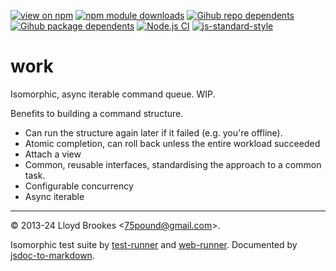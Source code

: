 [![view on npm](https://badgen.net/npm/v/work)](https://www.npmjs.org/package/work)
[![npm module downloads](https://badgen.net/npm/dt/work)](https://www.npmjs.org/package/work)
[![Gihub repo dependents](https://badgen.net/github/dependents-repo/75lb/work)](https://github.com/75lb/work/network/dependents?dependent_type=REPOSITORY)
[![Gihub package dependents](https://badgen.net/github/dependents-pkg/75lb/work)](https://github.com/75lb/work/network/dependents?dependent_type=PACKAGE)
[![Node.js CI](https://github.com/75lb/work/actions/workflows/node.js.yml/badge.svg)](https://github.com/75lb/work/actions/workflows/node.js.yml)
[![js-standard-style](https://img.shields.io/badge/code%20style-standard-brightgreen.svg)](https://github.com/feross/standard)

# work

Isomorphic, async iterable command queue. WIP.

Benefits to building a command structure.

* Can run the structure again later if it failed (e.g. you're offline).
* Atomic completion, can roll back unless the entire workload succeeded
* Attach a view
* Common, reusable interfaces, standardising the approach to a common task.
* Configurable concurrency
* Async iterable

* * *

&copy; 2013-24 Lloyd Brookes \<75pound@gmail.com\>.

Isomorphic test suite by [test-runner](https://github.com/test-runner-js/test-runner) and [web-runner](https://github.com/test-runner-js/web-runner). Documented by [jsdoc-to-markdown](https://github.com/jsdoc2md/jsdoc-to-markdown).
